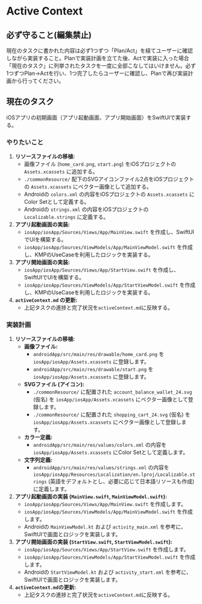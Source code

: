 # Active Context

## 必ず守ること(編集禁止)
現在のタスクに書かれた内容は必ず1つずつ「Plan/Act」を経てユーザーに確認しながら実装すること。Planで実装計画を立てた後、Actで実装に入った場合「現在のタスク」に列挙されたタスクを一度に全部こなしてはいけません。必ず1つずつPlan→Actを行い、1つ完了したらユーザーに確認し、Planで再び実装計画から行ってください。

## 現在のタスク
iOSアプリの初期画面（アプリ起動画面、アプリ開始画面）をSwiftUIで実装する。

### やりたいこと
1.  **リソースファイルの移植:**
    *   画像ファイル (`home_card.png`, `start.png`) をiOSプロジェクトの `Assets.xcassets` に追加する。
    *   `./commonResource/` 配下のSVGアイコンファイル2点をiOSプロジェクトの `Assets.xcassets` にベクター画像として追加する。
    *   Androidの `colors.xml` の内容をiOSプロジェクトの `Assets.xcassets` にColor Setとして定義する。
    *   Androidの `strings.xml` の内容をiOSプロジェクトの `Localizable.strings` に定義する。
2.  **アプリ起動画面の実装:**
    *   `iosApp/iosApp/Sources/Views/App/MainView.swift` を作成し、SwiftUIでUIを構築する。
    *   `iosApp/iosApp/Sources/ViewModels/App/MainViewModel.swift` を作成し、KMPのUseCaseを利用したロジックを実装する。
3.  **アプリ開始画面の実装:**
    *   `iosApp/iosApp/Sources/Views/App/StartView.swift` を作成し、SwiftUIでUIを構築する。
    *   `iosApp/iosApp/Sources/ViewModels/App/StartViewModel.swift` を作成し、KMPのUseCaseを利用したロジックを実装する。
4.  **`activeContext.md` の更新:**
    *   上記タスクの進捗と完了状況を`activeContext.md`に反映する。

### 実装計画
1.  **リソースファイルの移植:**
    *   **画像ファイル:**
        *   `androidApp/src/main/res/drawable/home_card.png` を `iosApp/iosApp/Assets.xcassets` に登録します。
        *   `androidApp/src/main/res/drawable/start.png` を `iosApp/iosApp/Assets.xcassets` に登録します。
    *   **SVGファイル (アイコン):**
        *   `./commonResource/` に配置された `account_balance_wallet_24.svg` (仮名) を `iosApp/iosApp/Assets.xcassets` にベクター画像として登録します。
        *   `./commonResource/` に配置された `shopping_cart_24.svg` (仮名) を `iosApp/iosApp/Assets.xcassets` にベクター画像として登録します。
    *   **カラー定義:**
        *   `androidApp/src/main/res/values/colors.xml` の内容を `iosApp/iosApp/Assets.xcassets` にColor Setとして定義します。
    *   **文字列定義:**
        *   `androidApp/src/main/res/values/strings.xml` の内容を `iosApp/iosApp/Resources/Localization/en.lproj/Localizable.strings` (英語をデフォルトとし、必要に応じて日本語リソースも作成) に定義します。
2.  **アプリ起動画面の実装 (`MainView.swift`, `MainViewModel.swift`):**
    *   `iosApp/iosApp/Sources/Views/App/MainView.swift` を作成します。
    *   `iosApp/iosApp/Sources/ViewModels/App/MainViewModel.swift` を作成します。
    *   Androidの `MainViewModel.kt` および `activity_main.xml` を参考に、SwiftUIで画面とロジックを実装します。
3.  **アプリ開始画面の実装 (`StartView.swift`, `StartViewModel.swift`):**
    *   `iosApp/iosApp/Sources/Views/App/StartView.swift` を作成します。
    *   `iosApp/iosApp/Sources/ViewModels/App/StartViewModel.swift` を作成します。
    *   Androidの `StartViewModel.kt` および `activity_start.xml` を参考に、SwiftUIで画面とロジックを実装します。
4.  **`activeContext.md`の更新:**
    *   上記タスクの進捗と完了状況を`activeContext.md`に反映する。
